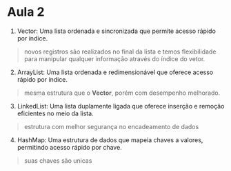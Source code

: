 # Aula 2
1. Vector: Uma lista ordenada e sincronizada que permite acesso rápido por índice.
>novos registros são realizados no final da lista e temos flexibilidade para manipular qualquer informação através do índice do vetor.
2. ArrayList: Uma lista ordenada e redimensionável que oferece acesso rápido por índice.
>mesma estrutura que o **Vector**, porém com desempenho melhorado.
3. LinkedList: Uma lista duplamente ligada que oferece inserção e remoção eficientes no meio da lista.
>estrutura com melhor segurança no encadeamento de dados
4. HashMap: Uma estrutura de dados que mapeia chaves a valores, permitindo acesso rápido por chave.
>suas chaves são unicas
